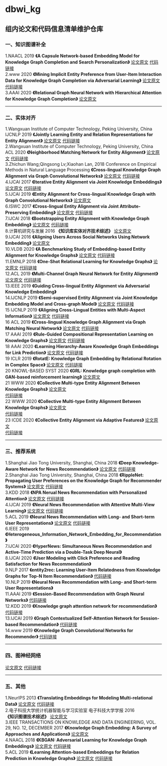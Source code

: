 # dbwi_kg
## 组内论文和代码信息清单维护仓库
### 一、知识图谱补全 
1.NAACL 2019
**《A Capsule Network-based Embedding Model for Knowledge Graph Completion and Search Personalization》**
[论文原文](https://www.aclweb.org/anthology/N19-1226/)
[代码链接](https://github.com/daiquocnguyen/CapsE)  
2.www 2020
**《Mining Implicit Entity Preference from User-Item Interaction Data for Knowledge Graph Completion via Adversarial Learning》**
[论文原文](https://dl.acm.org/doi/pdf/10.1145/3366423.3380155)
[代码链接](https://github.com/RUCAIBox/UPGAN)  
3.AAAI 2020
**《Relational Graph Neural Network with Hierarchical Attention for Knowledge Graph Completion》**
[论文原文](https://www.aaai.org/ojs/index.php/AAAI/article/view/6508)  
*** 
### 二、实体对齐
1.Wangxuan Institute of Computer Technology, Peking University, China IJCNLP 2019
**《Jointly Learning Entity and Relation Representations for Entity Alignment》**
[论文原文](https://www.paperswithcode.com/paper/jointly-learning-entity-and-relation)
[代码链接](https://www.paperswithcode.com/paper/jointly-learning-entity-and-relation)    
2.Wangxuan Institute of Computer Technology, Peking University, China ACL 2020
**《Neighborhood Matching Network for Entity Alignment》**
[论文原文](https://arxiv.org/pdf/2005.05607v1.pdf)
[代码链接](https://www.paperswithcode.com/paper/neighborhood-matching-network-for-entity)  
3.Zhichun Wang;Qingsong Lv;Xiaohan Lan, 2018 Conference on Empirical Methods in Natural Language Processing
**《Cross-lingual Knowledge Graph Alignment via Graph Convolutional Networks》**
[论文原文](https://www.aclweb.org/anthology/D18-1032/)
[代码链接](https://github.com/1049451037/GCN-Align)    
4.IJCAI 2017
**《Iterative Entity Alignment via Joint Knowledge Embeddings》**
[论文原文](https://www.ijcai.org/Proceedings/2017/0595.pdf)
[代码链接](https://github.com/thunlp/IEAJKE)    
5.IJCAI 2019
**《Entity Alignment for Cross-lingual Knowledge Graph with Graph Convolutional Networks》**
[论文原文](https://www.researchgate.net/publication/334844180_Entity_Alignment_for_Cross-lingual_Knowledge_Graph_with_Graph_Convolutional_Networks)  
6.ISWC 2017
**《Cross-lingual Entity Alignment via Joint Attribute-Preserving Embedding》**
[论文原文](https://arxiv.org/pdf/1708.05045v2.pdf)
[代码链接](https://www.paperswithcode.com/paper/cross-lingual-entity-alignment-via-joint)  
7.IJCAI 2018
**《Bootstrapping Entity Alignment with Knowledge Graph Embedding》**
[论文原文](https://www.ijcai.org/Proceedings/2018/0611.pdf)
[代码链接](https://github.com/nju-websoft/BootEA)  
8.计算机研究与发展 2016
**《知识库实体对齐技术综述》**
[论文原文](http://crad.ict.ac.cn/CN/10.7544/issn1000-1239.2016.20150661)  
9.IJCAI 2016
**《Aligning Users Across Social Networks Using Network Embedding》**
[论文原文](https://www.aminer.cn/pub/57d063c3ac44367354290601/aligning-users-across-social-networks-using-network-embedding)  
10.VLDB 2020
**《A Benchmarking Study of Embedding-based Entity Alignment for Knowledge Graphs》**
[论文原文](https://github.com/nju-websoft/OpenEA)
[代码链接](https://github.com/nju-websoft/OpenEA)  
11.EMNLP 2018
**《One-Shot Relational Learning for Knowledge Graphs》**
[论文原文](https://www.ijcai.org/Proceedings/2018/0611.pdf)
[代码链接](https://arxiv.org/abs/1808.09040v1)   
12.ACL 2019
**《Multi-Channel Graph Neural Network for Entity Alignment》**
[论文原文](https://www.aclweb.org/anthology/P19-1140/)
[代码链接](https://github.com/thunlp/MuGNN)   
13.IEEE 2019
**《Guiding Cross-lingual Entity Alignment via Adversarial Knowledge Embedding》**   
14.IJCNLP 2019
**《Semi-supervised Entity Alignment via Joint Knowledge Embedding Model and Cross-graph Model》**
[论文原文](https://www.paperswithcode.com/paper/semi-supervised-entity-alignment-via-joint)
[代码链接](https://www.paperswithcode.com/paper/semi-supervised-entity-alignment-via-joint)     
15 IJCNLP 2019
**《Aligning Cross-Lingual Entities with Multi-Aspect Information》**
[论文原文](https://www.paperswithcode.com/paper/aligning-cross-lingual-entities-with-multi)
[代码链接](https://www.paperswithcode.com/paper/aligning-cross-lingual-entities-with-multi)     
16 ACL 2019
**《Cross-lingual Knowledge Graph Alignment via Graph Matching Neural Network》**
[论文原文](https://arxiv.org/pdf/1905.11605.pdf)
[代码链接](https://github.com/syxu828/Crosslingula-KG-Matching)        
17 AAAI 2019
**《Rule-Guided Compositional Representation Learning on Knowledge Graphs》**
[论文原文](https://ojs.aaai.org//index.php/AAAI/article/view/5687)
[代码链接](https://github.com/ngl567/RPJE)   
18 AAAI 2020
**《Learning Hierarchy-Aware Knowledge Graph Embeddings for Link Prediction》**
[论文原文](https://arxiv.org/pdf/1911.09419.pdf)
[代码链接](https://github.com/MIRALab-USTC/KGE-HAKE)   
19 ICLR 2019
**《RotatE: Knowledge Graph Embedding by Relational Rotation in Complex Space》**
[论文原文](https://openreview.net/forum?id=HkgEQnRqYQ)
[代码链接](https://github.com/DeepGraphLearning/KnowledgeGraphEmbedding)      
20 KNOWL-BASED SYST 2020
**《GRL: Knowledge graph completion with GAN-based reinforcement learning》**
[论文原文](https://doi.org/10.1016/j.knosys.2020.106421)  
21 WWW 2020
**《Collective Multi-type Entity Alignment Between Knowledge Graphs》**
[论文原文](https://dl.acm.org/doi/pdf/10.1145/3366423.3380289)  
[代码链接](https://github.com/GentleZhu/CG-MuAlign)    
22 WWW 2020
**《Collective Multi-type Entity Alignment Between Knowledge Graphs》**
[论文原文](https://dl.acm.org/doi/pdf/10.1145/3366423.3380289)  
[代码链接](https://github.com/GentleZhu/CG-MuAlign)   
23 ICDE 2020
**《Collective Entity Alignment via Adaptive Features》**
[论文原文](https://arxiv.org/pdf/1912.08404.pdf)  
[代码链接](https://github.com/DexterZeng/CEA)     
*** 
### 三、推荐系统
1.Shanghai Jiao Tong University, Shanghai, China 2018
**《Deep Knowledge-Aware Network for News Recommendation》**
[论文原文](https://arxiv.org/pdf/1801.08284v2.pdf)
[代码链接](https://www.paperswithcode.com/paper/dkn-deep-knowledge-aware-network-for-news)   
2.Shanghai Jiao Tong University, Shanghai, China 2018
**《RippleNet: Propagating User Preferences on the Knowledge Graph for Recommender Systems》**
[论文原文](https://arxiv.org/pdf/1803.03467v4.pdf)
[代码链接](https://www.paperswithcode.com/paper/ripplenet-propagating-user-preferences-on-the)   
3.KDD 2018
**《NPA Nerual News Recommendation with Personalized Attention》**
[论文原文](https://www.aclweb.org/anthology/D18-1032/)
[代码链接](https://github.com/microsoft/recommenders)    
4.IJCAI 2019
**《Neural News Recommendation with Attentive Multi-View Learning》**
[论文原文](https://www.researchgate.net/publication/334844180_Entity_Alignment_for_Cross-lingual_Knowledge_Graph_with_Graph_Convolutional_Networks)
[代码链接](https://github.com/microsoft/recommenders)   
5.ACL 2019
**《Neural News Recommendation with Long- and Short-term User Representations》**
[论文原文](https://www.aclweb.org/anthology/D18-1032/)
[代码链接](https://github.com/microsoft/recommenders)  
6.IEEE 2019
**《Heterogeneous_Information_Network_Embedding_for_Recommendation》**  
7.IJCAI 2020
**《HyperNews: Simultaneous News Recommendation and Active-Time Prediction via a Double-Task Deep Neural》**    
8.IJCAI 2020
**《User Modeling with Click Preference and Reading Satisfaction for News Recommendation》**    
9.NLP 2017
**《entity2rec: Learning User-Item Relatedness from Knowledge Graphs for Top-N Item Recommendation》**
[代码链接](https://github.com/D2KLab/entity2rec)   
10.NLP 2019
**《Neural News Recommendation with Long- and Short-term User Representations》**   
11.AAAI 2019
**《Session-Based Recommendation with Graph Neural Networks》**
[代码链接](https://github.com/CRIPAC-DIG/SR-GNN)  
12.KDD 2019
**《Knowledge graph attention network for recommendation》**
[代码链接](https://github.com/xiangwang1223/knowledge_graph_attention_network)    
13.IJCAI 2019
**《Graph Contextualized Self-Attention Network for Session-based Recommendation》**
[代码链接](https://github.com/johnny12150/GC-SAN)  
14.www 2019
**《Knowledge Graph Convolutional Networks for Recommender》**
[代码链接](https://github.com/hwwang55/KGCN)    

*** 
### 四、图神经网络
[论文原文](http://gitcafe.com)
[代码链接](http://gitcafe.com)
*** 
### 五、其他
1.NeurIPS 2013
**《Translating Embeddings for Modeling Multi-relational Data》**
[论文原文](https://www.paperswithcode.com/paper/translating-embeddings-for-modeling-multi)
[代码链接](https://www.paperswithcode.com/paper/translating-embeddings-for-modeling-multi)  
2.电子科技大学统计机器智能与学习实验室 电子科技大学学报  2016  
**《知识图谱技术综述》**
[论文原文](https://kns.cnki.net/KCMS/detail/detail.aspx?dbname=cjfd2016&filename=dkdx201604012&dbcode=cjfq)  
3.IEEE TRANSACTIONS ON KNOWLEDGE AND DATA ENGINEERING, VOL. 29, NO. 12, DECEMBER 2017
**《Knowledge Graph Embedding: A Survey of Approaches and Applications》**
[论文原文](https://ieeexplore.ieee.org/document/8047276)  
4.NAACL 2018
**《KBGAN: Adversarial Learning for Knowledge Graph Embeddings》**
[论文原文](https://arxiv.org/pdf/1711.04071v3.pdf)
[代码链接](https://github.com/cai-lw/KBGAN)  
5.ACL 2019
**《Learning Attention-based Embeddings for Relation Prediction in Knowledge Graphs》**
[论文原文](https://www.aclweb.org/anthology/P19-1466/)
[代码链接](https://www.aclweb.org/anthology/P19-1466/)  
 
